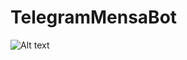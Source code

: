 # TelegramMensaBot

![Alt text](https://user-images.githubusercontent.com/26182509/84599120-fe57ef00-ae6f-11ea-84f3-1a51557b8725.png?raw=true "Title")
